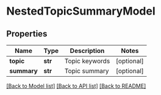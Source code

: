 # NestedTopicSummaryModel

## Properties
Name | Type | Description | Notes
------------ | ------------- | ------------- | -------------
**topic** | **str** | Topic keywords | [optional] 
**summary** | **str** | Topic summary | [optional] 

[[Back to Model list]](../README.md#documentation-for-models) [[Back to API list]](../README.md#documentation-for-api-endpoints) [[Back to README]](../README.md)


